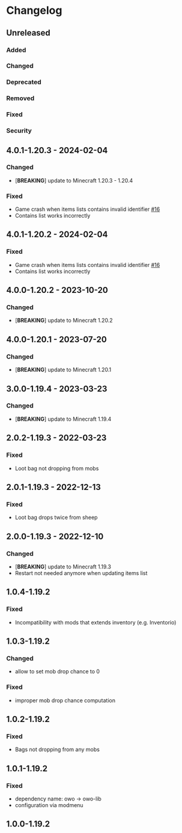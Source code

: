 # Changelog

## Unreleased

### Added

### Changed

### Deprecated

### Removed

### Fixed

### Security

## 4.0.1-1.20.3 - 2024-02-04

### Changed

- [**BREAKING**] update to Minecraft 1.20.3 - 1.20.4

### Fixed

- Game crash when items lists contains invalid identifier [#16](https://github.com/L2jLiga/Loot-Bag-Mod-Fabric/issues/16)
- Contains list works incorrectly

## 4.0.1-1.20.2 - 2024-02-04

### Fixed

- Game crash when items lists contains invalid identifier [#16](https://github.com/L2jLiga/Loot-Bag-Mod-Fabric/issues/16)
- Contains list works incorrectly

## 4.0.0-1.20.2 - 2023-10-20

### Changed

- [**BREAKING**] update to Minecraft 1.20.2

## 4.0.0-1.20.1 - 2023-07-20

### Changed

- [**BREAKING**] update to Minecraft 1.20.1

## 3.0.0-1.19.4 - 2023-03-23

### Changed

- [**BREAKING**] update to Minecraft 1.19.4

## 2.0.2-1.19.3 - 2022-03-23

### Fixed

- Loot bag not dropping from mobs

## 2.0.1-1.19.3 - 2022-12-13

### Fixed

- Loot bag drops twice from sheep

## 2.0.0-1.19.3 - 2022-12-10

### Changed

- [**BREAKING**] update to Minecraft 1.19.3
- Restart not needed anymore when updating items list

## 1.0.4-1.19.2

### Fixed

- Incompatibility with mods that extends inventory (e.g. Inventorio)

## 1.0.3-1.19.2

### Changed

- allow to set mob drop chance to 0

### Fixed

- improper mob drop chance computation

## 1.0.2-1.19.2

### Fixed

- Bags not dropping from any mobs

## 1.0.1-1.19.2

### Fixed

- dependency name: owo -> owo-lib
- configuration via modmenu

## 1.0.0-1.19.2
